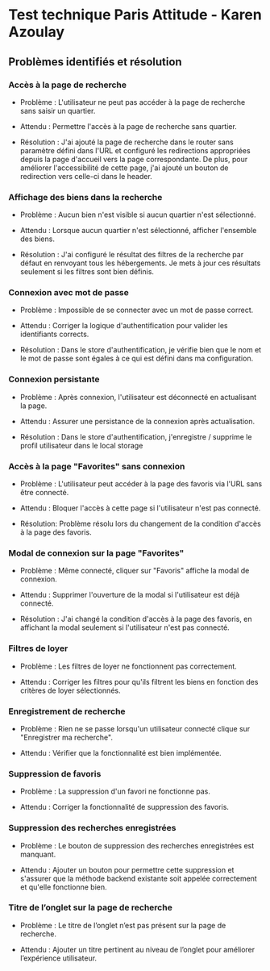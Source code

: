 # Test technique Paris Attitude - Karen Azoulay

## Problèmes identifiés et résolution

### Accès à la page de recherche

- Problème : L'utilisateur ne peut pas accéder à la page de recherche sans saisir un quartier.

- Attendu : Permettre l'accès à la page de recherche sans quartier.

- Résolution :
J'ai ajouté la page de recherche dans le router sans paramètre défini dans l'URL et configuré les redirections appropriées depuis la page d'accueil vers la page correspondante.
De plus, pour améliorer l'accessibilité de cette page, j'ai ajouté un bouton de redirection vers celle-ci dans le header.

### Affichage des biens dans la recherche

- Problème : Aucun bien n'est visible si aucun quartier n'est sélectionné.

- Attendu : Lorsque aucun quartier n'est sélectionné, afficher l'ensemble des biens.

- Résolution : J'ai configuré le résultat des filtres de la recherche par défaut en renvoyant tous les hébergements. Je mets à jour ces résultats seulement si les filtres sont bien définis.

### Connexion avec mot de passe

- Problème : Impossible de se connecter avec un mot de passe correct.

- Attendu : Corriger la logique d'authentification pour valider les identifiants corrects.

- Résolution : Dans le store d'authentification, je vérifie bien que le nom et le mot de passe sont égales à ce qui est défini dans ma configuration.

### Connexion persistante

- Problème : Après connexion, l'utilisateur est déconnecté en actualisant la page.

- Attendu : Assurer une persistance de la connexion après actualisation.

- Résolution : Dans le store d'authentification, j'enregistre / supprime le profil utilisateur dans le local storage

### Accès à la page "Favorites" sans connexion

- Problème : L'utilisateur peut accéder à la page des favoris via l'URL sans être connecté.

- Attendu : Bloquer l'accès à cette page si l'utilisateur n'est pas connecté.

- Résolution: Problème résolu lors du changement de la condition d'accès à la page des favoris.

### Modal de connexion sur la page "Favorites"

- Problème : Même connecté, cliquer sur "Favoris" affiche la modal de connexion.

- Attendu : Supprimer l'ouverture de la modal si l'utilisateur est déjà connecté.

- Résolution : J'ai changé la condition d'accès à la page des favoris, en affichant la modal seulement si l'utilisateur n'est pas connecté. 

### Filtres de loyer

- Problème : Les filtres de loyer ne fonctionnent pas correctement.

- Attendu : Corriger les filtres pour qu'ils filtrent les biens en fonction des critères de loyer sélectionnés.

### Enregistrement de recherche

- Problème : Rien ne se passe lorsqu'un utilisateur connecté clique sur "Enregistrer ma recherche".

- Attendu : Vérifier que la fonctionnalité est bien implémentée.

### Suppression de favoris

- Problème : La suppression d'un favori ne fonctionne pas.

- Attendu : Corriger la fonctionnalité de suppression des favoris.

### Suppression des recherches enregistrées

- Problème : Le bouton de suppression des recherches enregistrées est manquant.

- Attendu : Ajouter un bouton pour permettre cette suppression et s'assurer que la méthode backend existante soit appelée correctement et qu'elle fonctionne bien.

### Titre de l’onglet sur la page de recherche

- Problème : Le titre de l’onglet n’est pas présent sur la page de recherche.

- Attendu : Ajouter un titre pertinent au niveau de l’onglet pour améliorer l’expérience utilisateur.